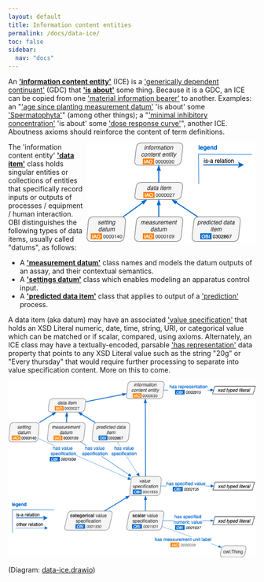 ```yaml
---
layout: default
title: Information content entities
permalink: /docs/data-ice/
toc: false
sidebar:
  nav: "docs"
---
```


An **['information content entity'](http://purl.obolibrary.org/obo/IAO_0000030)** (ICE) is a ['generically dependent continuant'](http://purl.obolibrary.org/obo/BFO_0000031) (GDC) that **['is about'](http://purl.obolibrary.org/obo/IAO_0000136)** some thing. Because it is a GDC, an ICE can be copied from one ['material information bearer'](http://purl.obolibrary.org/obo/IAO_0000178) to another. Examples: an "['age since planting measurement datum'](http://purl.obolibrary.org/obo/OBI_0001156) 'is about' some ['Spermatophyta'](http://purl.obolibrary.org/obo/NCBITaxon_58024)" (among other things); a "['minimal inhibitory concentration'](http://purl.obolibrary.org/obo/OBI_0001514) 'is about' some ['dose response curve'](http://purl.obolibrary.org/obo/OBI_0001172)", another ICE.  Aboutness axioms should reinforce the content of term definitions.  

<img align="right" src="/assets/images/docs/data-ice/data_ice_branch.png">

The 'information content entity' **['data item'](http://purl.obolibrary.org/obo/IAO_0000027)** class holds singular entities or collections of entities that specifically record inputs or outputs of processes / equipment / human interaction. OBI distinguishes the following types of data items, usually called "datums", as follows:

* A **['measurement datum'](http://purl.obolibrary.org/obo/IAO_0000109)** class names and models the datum outputs of an assay, and their contextual semantics. 
* A **['settings datum'](http://purl.obolibrary.org/obo/IAO_0000140)** class which enables modeling an apparatus control input.
* A **['predicted data item'](http://purl.obolibrary.org/obo/OBI_0302867)** class that applies to output of a ['prediction'](http://purl.obolibrary.org/obo/OBI_0302910) process.

A data item (aka datum) may have an associated ['value specification'](http://purl.obolibrary.org/obo/OBI_0001933) that holds an XSD Literal numeric, date, time, string, URI, or categorical value which can be matched or if scalar, compared, using axioms.  Alternately, an ICE class may have a textually-encoded, parsable ['has representation'](http://purl.obolibrary.org/obo/OBI_0002815) data property that points to any XSD Literal value such as the string "20g" or "Every thursday" that would require further processing to separate into value specification content.  More on this to come.

<center><img src="/assets/images/docs/data-ice/data_ice_branch2.png"></center>

(Diagram: [data-ice.drawio](https://www.draw.io/#Uhttps%3A%2F%2Fobi-ontology.org%2Fassets%2Fimages%2Fdocs%2Fdata-ice%2Fdata-ice.drawio))

